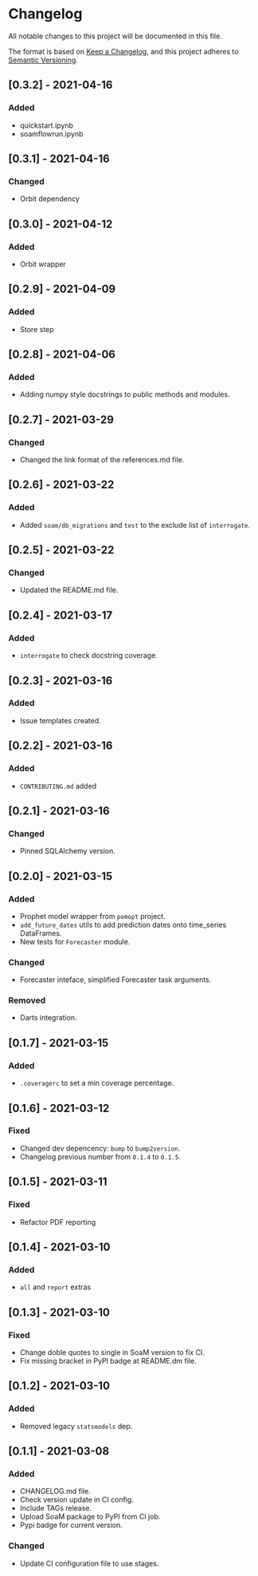 # Changelog

All notable changes to this project will be documented in this file.

The format is based on [Keep a Changelog](https://keepachangelog.com/en/1.0.0/),
and this project adheres to [Semantic Versioning](https://semver.org/spec/v2.0.0.html).

## [0.3.2] - 2021-04-16

### Added
- quickstart.ipynb
- soamflowrun.ipynb

## [0.3.1] - 2021-04-16

### Changed
- Orbit dependency

## [0.3.0] - 2021-04-12

### Added
- Orbit wrapper

## [0.2.9] - 2021-04-09

### Added
- Store step

## [0.2.8] - 2021-04-06

### Added
- Adding numpy style docstrings to public methods and modules.

## [0.2.7] - 2021-03-29

### Changed
- Changed the link format of the references.md file.

## [0.2.6] - 2021-03-22

### Added
- Added `soam/db_migrations` and `test` to the exclude list of `interrogate`.

## [0.2.5] - 2021-03-22

### Changed
- Updated the README.md file.

## [0.2.4] - 2021-03-17

### Added
- `interrogate` to check docstring coverage.

## [0.2.3] - 2021-03-16

### Added
- Issue templates created.

## [0.2.2] - 2021-03-16

### Added
- `CONTRIBUTING.md` added

## [0.2.1] - 2021-03-16

### Changed
- Pinned SQLAlchemy version.

## [0.2.0] - 2021-03-15

### Added
- Prophet model wrapper from `pomopt` project.
- `add_future_dates` utils to add prediction dates onto time_series DataFrames.
- New tests for `Forecaster` module.

### Changed
- Forecaster inteface, simplified Forecaster task arguments.

### Removed
- Darts integration.

## [0.1.7] - 2021-03-15

### Added
- `.coveragerc` to set a min coverage percentage.

## [0.1.6] - 2021-03-12

### Fixed
- Changed dev depencency: `bump` to `bump2version`.
- Changelog previous number from `0.1.4` to `0.1.5`.

## [0.1.5] - 2021-03-11

### Fixed
- Refactor PDF reporting

## [0.1.4] - 2021-03-10

### Added
- `all` and `report` extras

## [0.1.3] - 2021-03-10

### Fixed
- Change doble quotes to single in SoaM version to fix CI.
- Fix missing bracket in PyPI badge at README.dm file.

## [0.1.2] - 2021-03-10

### Added
- Removed legacy `statsmodels` dep.

## [0.1.1] - 2021-03-08

### Added
- CHANGELOG.md file.
- Check version update in CI config.
- Include TAGs release.
- Upload SoaM package to PyPI from CI job.
- Pypi badge for current version.

### Changed
- Update CI configuration file to use stages.
